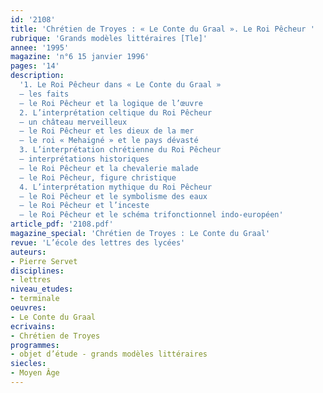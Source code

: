 ```yaml
---
id: '2108'
title: 'Chrétien de Troyes : « Le Conte du Graal ». Le Roi Pêcheur '
rubrique: 'Grands modèles littéraires [Tle]'
annee: '1995'
magazine: 'n°6 15 janvier 1996'
pages: '14'
description: 
  '1. Le Roi Pêcheur dans « Le Conte du Graal »
  – les faits
  – le Roi Pêcheur et la logique de l’œuvre
  2. L’interprétation celtique du Roi Pêcheur
  – un château merveilleux
  – le Roi Pêcheur et les dieux de la mer
  – le roi « Mehaigné » et le pays dévasté
  3. L’interprétation chrétienne du Roi Pêcheur
  – interprétations historiques
  – le Roi Pêcheur et la chevalerie malade
  – le Roi Pêcheur, figure christique
  4. L’interprétation mythique du Roi Pêcheur
  – le Roi Pêcheur et le symbolisme des eaux
  – le Roi Pêcheur et l’inceste
  – le Roi Pêcheur et le schéma trifonctionnel indo-européen'
article_pdf: '2108.pdf'
magazine_special: 'Chrétien de Troyes : Le Conte du Graal'
revue: 'L’école des lettres des lycées'
auteurs:
- Pierre Servet
disciplines:
- lettres
niveau_etudes:
- terminale
oeuvres:
- Le Conte du Graal
ecrivains:
- Chrétien de Troyes
programmes:
- objet d’étude - grands modèles littéraires
siecles:
- Moyen Âge
---
```

